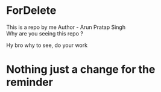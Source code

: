 # ForDelete
This is a repo by me 
Author - Arun Pratap Singh
<br>
Why are you seeing this repo ? 
<p>Hy bro why to see, do your work</p>
<div>
  <h1>Nothing just a change for the reminder</h1>
</div>
